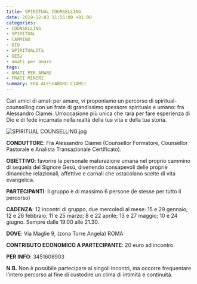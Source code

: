```yaml
---
title: SPIRITUAL COUNSELLING
date: 2019-12-03 11:55:00 +01:00
categories:
- COUNSELLING
- SPIRITUAL
- CAMMINO
- DIO
- SPIRITUALITà
- GESù
- amati per amare
tags:
- AMATI PER AMARE
- FRATI MINORI
summary: FRA ALESSANDRO CIAMEI
---
```


Cari amici di amati per amare, vi proponiamo un percorso di spiritual-counselling con un frate di grandissimo spessore spirituale e umano: fra Alessandro Ciamei. Un’occasione più unica che rara per fare esperienza di Dio e di fede incarnata nella realtà della tua vita e della tua storia.

![SPIRITUAL COUNSELLING.jpg](/uploads/SPIRITUAL%20COUNSELLING.jpg)

**CONDUTTORE**: Fra Alessandro Ciamei (Counsellor Formatore, Counsellor Pastorale e Analista Transazionale Certificato).

**OBIETTIVO**: favorire la personale maturazione umana nel proprio cammino di sequela del Signore Gesù, divenendo consapevoli delle proprie dinamiche relazionali, affettive e carnali che ostacolano scelte di vita evangelica.

**PARTECIPANTI**: il gruppo è di massimo 6 persone (le stesse per tutto il percorso)

**CADENZA**: 12 incontri di gruppo, due mercoledì al mese: 15 e 29 gennaio; 12 e 26 febbraio; 11 e 25 marzo; 8 e 22 aprile; 13 e 27 maggio; 10 e 24 giugno. Sempre dalle 19.00 alle 21.30.

**DOVE**: Via Maglie 9, (zona Torre Angela) ROMA

**CONTRIBUTO ECONOMICO A PARTECIPANTE**: 20 euro ad incontro.

**PER INFO**: 3451608903

**N.B.** Non è possibile partecipare ai singoli incontri, ma occorre frequentare l’intero percorso al fine di custodire un clima di intimità e continuità.
